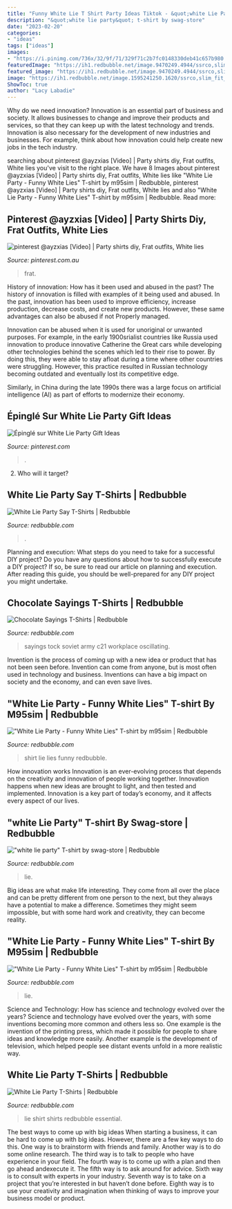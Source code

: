 ```yaml
---
title: "Funny White Lie T Shirt Party Ideas Tiktok - &quot;white Lie Party"
description: "&quot;white lie party&quot; t-shirt by swag-store"
date: "2023-02-20"
categories:
- "ideas"
tags: ["ideas"]
images:
- "https://i.pinimg.com/736x/32/9f/71/329f71c2b7fc0148330deb41c657b980.jpg"
featuredImage: "https://ih1.redbubble.net/image.9470249.4944/ssrco,slim_fit_t_shirt,womens,33281f:5b604c86ce,front,square_product,600x600.jpg"
featured_image: "https://ih1.redbubble.net/image.9470249.4944/ssrco,slim_fit_t_shirt,womens,33281f:5b604c86ce,front,square_product,600x600.jpg"
image: "https://ih1.redbubble.net/image.1595241250.1620/ssrco,slim_fit_t_shirt,mens,fafafa:ca443f4786,front,square_product,600x600.jpg"
ShowToc: true
author: "Lacy Labadie"
---
```



Why do we need innovation?
Innovation is an essential part of business and society. It allows businesses to change and improve their products and services, so that they can keep up with the latest technology and trends. Innovation is also necessary for the development of new industries and businesses. For example, think about how innovation could help create new jobs in the tech industry.

	

		
searching about pinterest @ayzxias [Video] | Party shirts diy, Frat outfits, White lies you've visit to the right place. We have 8 Images about pinterest @ayzxias [Video] | Party shirts diy, Frat outfits, White lies like &quot;White Lie Party - Funny White Lies&quot; T-shirt by m95sim | Redbubble, pinterest @ayzxias [Video] | Party shirts diy, Frat outfits, White lies and also &quot;White Lie Party - Funny White Lies&quot; T-shirt by m95sim | Redbubble. Read more:
		
    
## Pinterest @ayzxias [Video] | Party Shirts Diy, Frat Outfits, White Lies

<img loading=lazy src="https://i.pinimg.com/736x/32/9f/71/329f71c2b7fc0148330deb41c657b980.jpg" onerror="this.onerror=null;this.src='https://tse1.mm.bing.net/th?id=OIP.SlhHAXOOwsF5Y7_g-tEA3wHaNK&amp;pid=15.1';" alt="pinterest @ayzxias [Video] | Party shirts diy, Frat outfits, White lies">

_Source: pinterest.com.au_

>frat. 

	

History of innovation: How has it been used and abused in the past?
The history of innovation is filled with examples of it being used and abused. In the past, innovation has been used to improve efficiency, increase production, decrease costs, and create new products. However, these same advantages can also be abused if not Properly managed.

Innovation can be abused when it is used for unoriginal or unwanted purposes. For example, in the early 1900srialist countries like Russia used innovation to produce innovative Catherine the Great cars while developing other technologies behind the scenes which led to their rise to power. By doing this, they were able to stay afloat during a time where other countries were struggling. However, this practice resulted in Russian technology becoming outdated and eventually lost its competitive edge. 

Similarly, in China during the late 1990s there was a large focus on artificial intelligence (AI) as part of efforts to modernize their economy.

    
## Épinglé Sur White Lie Party Gift Ideas

<img loading=lazy src="https://i.pinimg.com/originals/d8/3d/d2/d83dd2513e92464f2c0be8b7e9c93d05.png" onerror="this.onerror=null;this.src='https://tse4.mm.bing.net/th?id=OIP.3RxDo2M8_MPQ7pdnSk0BPQHaJ4&amp;pid=15.1';" alt="Épinglé sur White Lie Party Gift Ideas">

_Source: pinterest.com_

>. 

	

2) Who will it target?

    
## White Lie Party Say T-Shirts | Redbubble

<img loading=lazy src="https://ih1.redbubble.net/image.1762014433.4766/ssrco,classic_tee,mens,fafafa:ca443f4786,front_alt,square_product,600x600.jpg" onerror="this.onerror=null;this.src='https://tse4.mm.bing.net/th?id=OIP.Wre4GrxEipL1r9GnZdrjPQHaHZ&amp;pid=15.1';" alt="White Lie Party Say T-Shirts | Redbubble">

_Source: redbubble.com_

>. 

	

Planning and execution: What steps do you need to take for a successful DIY project?
Do you have any questions about how to successfully execute a DIY project? If so, be sure to read our article on planning and execution. After reading this guide, you should be well-prepared for any DIY project you might undertake.

    
## Chocolate Sayings T-Shirts | Redbubble

<img loading=lazy src="https://ih1.redbubble.net/image.9470249.4944/ssrco,slim_fit_t_shirt,womens,33281f:5b604c86ce,front,square_product,600x600.jpg" onerror="this.onerror=null;this.src='https://tse2.mm.bing.net/th?id=OIP.S-NnSsC2yvQF57-BhF2qdAHaHa&amp;pid=15.1';" alt="Chocolate Sayings T-Shirts | Redbubble">

_Source: redbubble.com_

>sayings tock soviet army c21 workplace oscillating. 

	

Invention is the process of coming up with a new idea or product that has not been seen before. Invention can come from anyone, but is most often used in technology and business. Inventions can have a big impact on society and the economy, and can even save lives.

    
## &quot;White Lie Party - Funny White Lies&quot; T-shirt By M95sim | Redbubble

<img loading=lazy src="https://ih1.redbubble.net/image.1595241250.1620/ssrco,slim_fit_t_shirt,mens,fafafa:ca443f4786,front,square_product,600x600.jpg" onerror="this.onerror=null;this.src='https://tse2.mm.bing.net/th?id=OIP.CIOMPLDVxdbN8Vj_rxHdRQHaHa&amp;pid=15.1';" alt="&quot;White Lie Party - Funny White Lies&quot; T-shirt by m95sim | Redbubble">

_Source: redbubble.com_

>shirt lie lies funny redbubble. 

	

How innovation works
Innovation is an ever-evolving process that depends on the creativity and innovation of people working together. Innovation happens when new ideas are brought to light, and then tested and implemented. Innovation is a key part of today’s economy, and it affects every aspect of our lives.

    
## &quot;white Lie Party&quot; T-shirt By Swag-store | Redbubble

<img loading=lazy src="https://ih1.redbubble.net/image.1739433169.6564/ssrco,classic_tee,womens,fafafa:ca443f4786,front_alt,tall_three_quarter,750x1000.jpg" onerror="this.onerror=null;this.src='https://tse4.mm.bing.net/th?id=OIP.qW3Ncj_j8sMOpjNFFCMetwHaJ4&amp;pid=15.1';" alt="&quot;white lie party&quot; T-shirt by swag-store | Redbubble">

_Source: redbubble.com_

>lie. 

	

Big ideas are what make life interesting. They come from all over the place and can be pretty different from one person to the next, but they always have a potential to make a difference. Sometimes they might seem impossible, but with some hard work and creativity, they can become reality.

    
## &quot;White Lie Party - Funny White Lies&quot; T-shirt By M95sim | Redbubble

<img loading=lazy src="https://ih1.redbubble.net/image.1592602973.4840/ssrco,slim_fit_t_shirt,mens,fafafa:ca443f4786,front,square_product,600x600.jpg" onerror="this.onerror=null;this.src='https://tse4.mm.bing.net/th?id=OIP.xvJKgRnzUilFQ56dQz4YbgHaHa&amp;pid=15.1';" alt="&quot;White Lie Party - Funny White Lies&quot; T-shirt by m95sim | Redbubble">

_Source: redbubble.com_

>lie. 

	

Science and Technology: How has science and technology evolved over the years?
Science and technology have evolved over the years, with some inventions becoming more common and others less so. One example is the invention of the printing press, which made it possible for people to share ideas and knowledge more easily. Another example is the development of television, which helped people see distant events unfold in a more realistic way.

    
## White Lie Party T-Shirts | Redbubble

<img loading=lazy src="https://ih1.redbubble.net/image.1677984200.0181/ssrco,slim_fit_t_shirt,womens,101010:01c5ca27c6,front,square_product,600x600.jpg" onerror="this.onerror=null;this.src='https://tse3.mm.bing.net/th?id=OIP.xG1auu827ukbroou0YA-9gHaHa&amp;pid=15.1';" alt="White Lie Party T-Shirts | Redbubble">

_Source: redbubble.com_

>lie shirt shirts redbubble essential. 

	

The best ways to come up with big ideas
When starting a business, it can be hard to come up with big ideas. However, there are a few key ways to do this. One way is to brainstorm with friends and family. Another way is to do some online research. The third way is to talk to people who have experience in your field. The fourth way is to come up with a plan and then go ahead andexecute it. The fifth way is to ask around for advice. Sixth way is to consult with experts in your industry. Seventh way is to take on a project that you’re interested in but haven’t done before. Eighth way is to use your creativity and imagination when thinking of ways to improve your business model or product.

